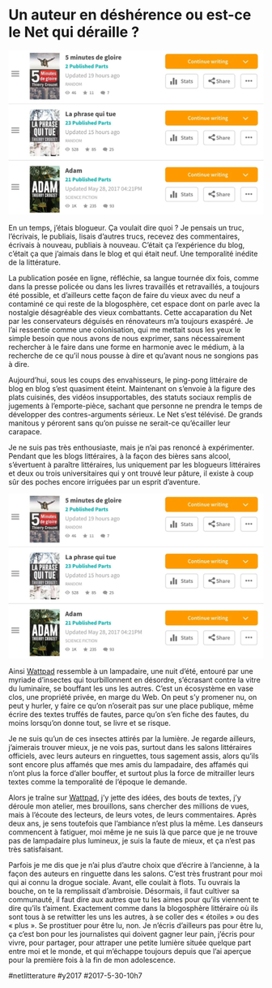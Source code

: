 # Un auteur en déshérence ou est-ce le Net qui déraille ?

![](_i/watt30.webp)

En un temps, j’étais blogueur. Ça voulait dire quoi ? Je pensais un truc, l’écrivais, le publiais, lisais d’autres trucs, recevez des commentaires, écrivais à nouveau, publiais à nouveau. C’était ça l’expérience du blog, c’était ça que j’aimais dans le blog et qui était neuf. Une temporalité inédite de la littérature.

La publication posée en ligne, réfléchie, sa langue tournée dix fois, comme dans la presse policée ou dans les livres travaillés et retravaillés, a toujours été possible, et d’ailleurs cette façon de faire du vieux avec du neuf a contaminé ce qui reste de la blogosphère, cet espace dont on parle avec la nostalgie désagréable des vieux combattants. Cette accaparation du Net par les conservateurs déguisés en rénovateurs m’a toujours exaspéré. Je l’ai ressentie comme une colonisation, qui me mettait sous les yeux le simple besoin que nous avons de nous exprimer, sans nécessairement rechercher à le faire dans une forme en harmonie avec le médium, à la recherche de ce qu’il nous pousse à dire et qu’avant nous ne songions pas à dire.

Aujourd’hui, sous les coups des envahisseurs, le ping-pong littéraire de blog en blog s’est quasiment éteint. Maintenant on s’envoie à la figure des plats cuisinés, des vidéos insupportables, des statuts sociaux remplis de jugements à l’emporte-pièce, sachant que personne ne prendra le temps de développer des contres-arguments sérieux. Le Net s’est télévisé. De grands manitous y pérorent sans qu’on puisse ne serait-ce qu’écailler leur carapace.

Je ne suis pas très enthousiaste, mais je n’ai pas renoncé à expérimenter. Pendant que les blogs littéraires, à la façon des bières sans alcool, s’évertuent à paraître littéraires, lus uniquement par les blogueurs littéraires et deux ou trois universitaires qui y ont trouvé leur pâture, il existe à coup sûr des poches encore irriguées par un esprit d’aventure.

[![](_i/watt30.webp)](http://www.wattpad.com/user/ThierryCrouzet)

Ainsi [Wattpad](http://www.wattpad.com/user/ThierryCrouzet) ressemble à un lampadaire, une nuit d’été, entouré par une myriade d’insectes qui tourbillonnent en désordre, s’écrasant contre la vitre du luminaire, se bouffant les uns les autres. C’est un écosystème en vase clos, une propriété privée, en marge du Web. On peut s’y promener nu, on peut y hurler, y faire ce qu’on n’oserait pas sur une place publique, même écrire des textes truffés de fautes, parce qu’on s’en fiche des fautes, du moins lorsqu’on donne tout, se livre et se risque.

Je ne suis qu’un de ces insectes attirés par la lumière. Je regarde ailleurs, j’aimerais trouver mieux, je ne vois pas, surtout dans les salons littéraires officiels, avec leurs auteurs en ringuettes, tous sagement assis, alors qu’ils sont encore plus affamés que mes amis du lampadaire, des affamés qui n’ont plus la force d’aller bouffer, et surtout plus la force de mitrailler leurs textes comme la temporalité de l’époque le demande.

Alors je traîne sur [Wattpad](http://www.wattpad.com/user/ThierryCrouzet), j’y jette des idées, des bouts de textes, j’y déroule mon atelier, mes brouillons, sans chercher des millions de vues, mais à l’écoute des lecteurs, de leurs votes, de leurs commentaires. Après deux ans, je sens toutefois que l’ambiance n’est plus la même. Les danseurs commencent à fatiguer, moi même je ne suis là que parce que je ne trouve pas de lampadaire plus lumineux, je suis la faute de mieux, et ça n’est pas très satisfaisant.

Parfois je me dis que je n’ai plus d’autre choix que d’écrire à l’ancienne, à la façon des auteurs en ringuette dans les salons. C’est très frustrant pour moi qui ai connu la drogue sociale. Avant, elle coulait à flots. Tu ouvrais la bouche, on te la remplissait d’ambroisie. Désormais, il faut cultiver sa communauté, il faut dire aux autres que tu les aimes pour qu’ils viennent te dire qu’ils t’aiment. Exactement comme dans la blogosphère littéraire où ils sont tous à se retwitter les uns les autres, à se coller des « étoiles » ou des « plus ». Se prostituer pour être lu, non. Je n’écris d’ailleurs pas pour être lu, ça c’est bon pour les journalistes qui doivent gagner leur pain, j’écris pour vivre, pour partager, pour attraper une petite lumière située quelque part entre moi et le monde, et qui m’échappe toujours depuis que l’ai aperçue pour la première fois à la fin de mon adolescence.

#netlitterature #y2017 #2017-5-30-10h7
